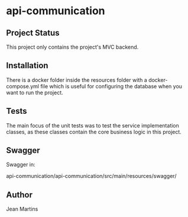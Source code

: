 # api-communication


## Project Status
This project only contains the project's MVC backend.

## Installation
There is a docker folder inside the resources folder with a docker-compose.yml file which is useful for configuring the database when you want to run the project.

## Tests
The main focus of the unit tests was to test the service implementation classes, as these classes contain the core business logic in this project.

## Swagger
Swagger in:

api-communication/api-communication/src/main/resources/swagger/

## Author
Jean Martins
